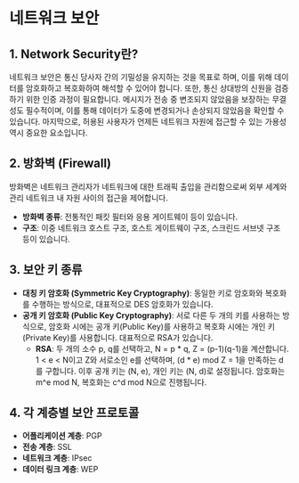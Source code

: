 # 네트워크 보안

## 1. Network Security란?

네트워크 보안은 통신 당사자 간의 기밀성을 유지하는 것을 목표로 하며, 이를 위해 데이터를 암호화하고 복호화하여 해석할 수 있어야 합니다. 또한, 통신 상대방의 신원을 검증하기 위한 인증 과정이 필요합니다. 메시지가 전송 중 변조되지 않았음을 보장하는 무결성도 필수적이며, 이를 통해 데이터가 도중에 변경되거나 손상되지 않았음을 확인할 수 있습니다. 마지막으로, 허용된 사용자가 언제든 네트워크 자원에 접근할 수 있는 가용성 역시 중요한 요소입니다.

## 2. 방화벽 (Firewall)

방화벽은 네트워크 관리자가 네트워크에 대한 트래픽 출입을 관리함으로써 외부 세계와 관리 네트워크 내 자원 사이의 접근을 제어합니다.

- **방화벽 종류**: 전통적인 패킷 필터와 응용 게이트웨이 등이 있습니다.
- **구조**: 이중 네트워크 호스트 구조, 호스트 게이트웨이 구조, 스크린드 서브넷 구조 등이 있습니다.

## 3. 보안 키 종류

- **대칭 키 암호화 (Symmetric Key Cryptography)**: 동일한 키로 암호화와 복호화를 수행하는 방식으로, 대표적으로 DES 암호화가 있습니다.
- **공개 키 암호화 (Public Key Cryptography)**: 서로 다른 두 개의 키를 사용하는 방식으로, 암호화 시에는 공개 키(Public Key)를 사용하고 복호화 시에는 개인 키(Private Key)를 사용합니다. 대표적으로 RSA가 있습니다.
  - **RSA**: 두 개의 소수 p, q를 선택하고, N = p * q, Z = (p-1)(q-1)을 계산합니다. 1 < e < N이고 Z와 서로소인 e를 선택하며, (d * e) mod Z = 1을 만족하는 d를 구합니다. 이후 공개 키는 (N, e), 개인 키는 (N, d)로 설정됩니다. 암호화는 m^e mod N, 복호화는 c^d mod N으로 진행됩니다.

## 4. 각 계층별 보안 프로토콜

- **어플리케이션 계층**: PGP  
- **전송 계층**: SSL  
- **네트워크 계층**: IPsec  
- **데이터 링크 계층**: WEP